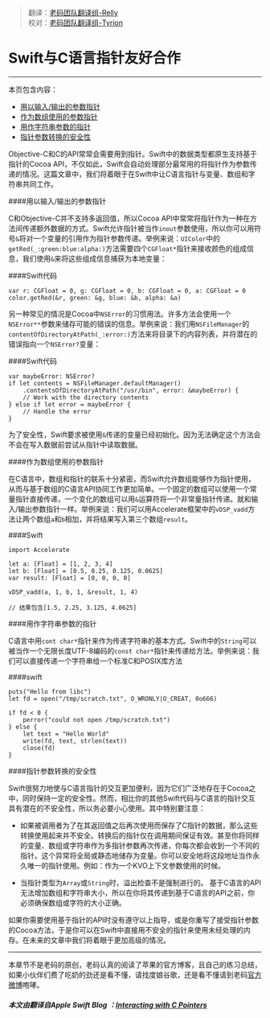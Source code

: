 > 翻译：[老码团队翻译组-Relly](http://weibo.com/penguinliong/)  
> 校对：[老码团队翻译组-Tyrion](http://weibo.com/u/5241713117) 

<link rel="stylesheet" href="../assets/css/xcode.css">
<script src="../assets/js/highlight.pack.js"></script>
<script>hljs.initHighlightingOnLoad();</script>

# Swift与C语言指针友好合作
-----------------

本页包含内容：

- [用以输入/输出的参数指针](#inout-para-pointer)
- [作为数组使用的参数指针](#array-as-para-pointer)
- [用作字符串参数的指针](#string-as-para-pointer)
- [指针参数转换的安全性](#security-of-pointer-cast)

Objective-C和C的API常常会需要用到指针。Swift中的数据类型都原生支持基于指针的Cocoa API，不仅如此，Swift会自动处理部分最常用的将指针作为参数传递的情况。这篇文章中，我们将着眼于在Swift中让C语言指针与变量、数组和字符串共同工作。

<a name="inout-para-pointer"></a>
####用以输入/输出的参数指针

C和Objective-C并不支持多返回值，所以Cocoa API中常常将指针作为一种在方法间传递额外数据的方式。Swift允许指针被当作`inout`参数使用，所以你可以用符号`&`将对一个变量的引用作为指针参数传递。举例来说：`UIColor`中的`getRed(_:green:blue:alpha:)`方法需要四个`CGFloat*`指针来接收颜色的组成信息，我们使用`&`来将这些组成信息捕获为本地变量：

####Swift代码

	var r: CGFloat = 0, g: CGFloat = 0, b: CGFloat = 0, a: CGFloat = 0
	color.getRed(&r, green: &g, blue: &b, alpha: &a)
	
另一种常见的情况是Cocoa中`NSError`的习惯用法。许多方法会使用一个`NSError**`参数来储存可能的错误的信息。举例来说：我们用`NSFileManager`的`contentOfDirectoryAtPath(_:error:)`方法来将目录下的内容列表，并将潜在的错误指向一个`NSError?`变量：

####Swift代码

	var maybeError: NSError?
	if let contents = NSFileManager.defaultManager()
		.contentsOfDirectoryAtPath("/usr/bin", error: &maybeError) {
		// Work with the directory contents
	} else if let error = maybeError {
		// Handle the error
	}

为了安全性，Swift要求被使用`&`传递的变量已经初始化。因为无法确定这个方法会不会在写入数据前尝试从指针中读取数据。

<a name="array-as-para-pointer"></a>
####作为数组使用的参数指针

在C语言中，数组和指针的联系十分紧密，而Swift允许数组能够作为指针使用，从而与基于数组的C语言API协同工作更加简单。一个固定的数组可以使用一个常量指针直接传递，一个变化的数组可以用`&`运算符将一个非常量指针传递。就和输入/输出参数指针一样。举例来说：我们可以用Accelerate框架中的`vDSP_vadd`方法让两个数组`a`和`b`相加，并将结果写入第三个数组`result`。

####Swift

	import Accelerate
	
	let a: [Float] = [1, 2, 3, 4]
	let b: [Float] = [0.5, 0.25, 0.125, 0.0625]
	var result: [Float] = [0, 0, 0, 0]
	
	vDSP_vadd(a, 1, b, 1, &result, 1, 4)
	
	// 结果包含[1.5, 2.25, 3.125, 4.0625]

<a name="string-as-para-pointer"></a>
####用作字符串参数的指针

C语言中用`cont char*`指针来作为传递字符串的基本方式。Swift中的`String`可以被当作一个无限长度UTF-8编码的`const char*`指针来传递给方法。举例来说：我们可以直接传递一个字符串给一个标准C和POSIX库方法

####swift

	puts("Hello from libc")
	let fd = open("/tmp/scratch.txt", O_WRONLY|O_CREAT, 0o666)
	
	if fd < 0 {
		perror("could not open /tmp/scratch.txt")
	} else {
		let text = "Hello World"
		write(fd, text, strlen(text))
		close(fd)
	}

<a name="security-of-pointer-cast"></a>
####指针参数转换的安全性

Swift很努力地使与C语言指针的交互更加便利，因为它们广泛地存在于Cocoa之中，同时保持一定的安全性。然而，相比你的其他Swift代码与C语言的指针交互具有潜在的不安全性，所以务必要小心使用。其中特别要注意：

- 如果被调用者为了在其返回值之后再次使用而保存了C指针的数据，那么这些转换使用起来并不安全。转换后的指针仅在调用期间保证有效。甚至你将同样的变量、数组或字符串作为多指针参数再次传递，你每次都会收到一个不同的指针。这个异常将全局或静态地储存为变量。你可以安全地将这段地址当作永久唯一的指针使用。例如：作为一个KVO上下文参数使用的时候。

- 当指针类型为`Array`或`String`时，溢出检查不是强制进行的。 基于C语言的API无法增加数组和字符串大小，所以在你将其传递到基于C语言的API之前，你必须确保数组或字符的大小正确。

如果你需要使用基于指针的API时没有遵守以上指导，或是你重写了接受指针参数的Cocoa方法，于是你可以在Swift中直接用不安全的指针来使用未经处理的内存。在未来的文章中我们将着眼于更加高级的情况。

-----------------
本章节不是老码的原创，老码认真的阅读了苹果的官方博客，且自己的练习总结，如果小伙伴们费了吃奶的劲还是看不懂，请找度娘谷歌，还是看不懂请到老码[官方微博](http://weibo.com/u/5241713117)咆哮。  

##### 本文由翻译自Apple Swift Blog ：[Interacting with C Pointers](https://developer.apple.com/swift/blog/?id=6)